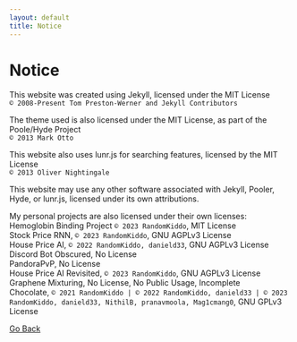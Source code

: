 ```yaml
---
layout: default
title: Notice
---
```


# Notice

This website was created using Jekyll, licensed under the MIT License <br>
`© 2008-Present Tom Preston-Werner and Jekyll Contributors`

The theme used is also licensed under the MIT License, as part of the Poole/Hyde Project <br>
`© 2013 Mark Otto`

This website also uses lunr.js for searching features, licensed by the MIT License <br>
`© 2013 Oliver Nightingale`

This website may use any other software associated with Jekyll, Pooler, Hyde, or lunr.js, licensed under its own attributions.

My personal projects are also licensed under their own licenses: <br>
Hemoglobin Binding Project `© 2023 RandomKiddo`, MIT License <br>
Stock Price RNN, `© 2023 RandomKiddo`, GNU AGPLv3 License <br>
House Price AI, `© 2022 RandomKiddo, danield33`, GNU AGPLv3 License <br>
Discord Bot Obscured, No License <br>
PandoraPvP, No License <br>
House Price AI Revisited, `© 2023 RandomKiddo`, GNU AGPLv3 License <br>
Graphene Mixturing, No License, No Public Usage, Incomplete <br>
Chocolate, `© 2021 RandomKiddo | © 2022 RandomKiddo, danield33 | © 2023 RandomKiddo, danield33, NithilB, pranavmoola, Mag1cmang0`, GNU GPLv3 License

[Go Back](/index.html)
